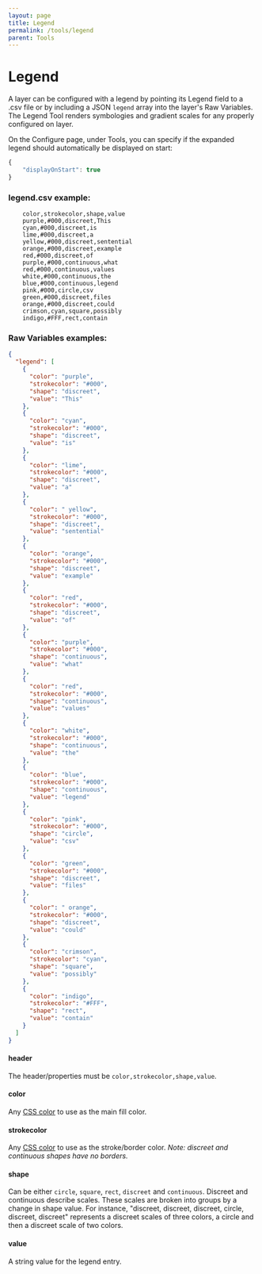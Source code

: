 ```yaml
---
layout: page
title: Legend
permalink: /tools/legend
parent: Tools
---
```


# Legend

A layer can be configured with a legend by pointing its Legend field to a .csv file or by including a JSON `legend` array into the layer's Raw Variables. The Legend Tool renders symbologies and gradient scales for any properly configured on layer.

On the Configure page, under Tools, you can specify if the expanded legend should automatically be displayed on start:

```javascript
{
    "displayOnStart": true
}
```

### legend.csv example:

        color,strokecolor,shape,value
        purple,#000,discreet,This
        cyan,#000,discreet,is
        lime,#000,discreet,a
        yellow,#000,discreet,sentential
        orange,#000,discreet,example
        red,#000,discreet,of
        purple,#000,continuous,what
        red,#000,continuous,values
        white,#000,continuous,the
        blue,#000,continuous,legend
        pink,#000,circle,csv
        green,#000,discreet,files
        orange,#000,discreet,could
        crimson,cyan,square,possibly
        indigo,#FFF,rect,contain

### Raw Variables examples:

```json
{
  "legend": [
    {
      "color": "purple",
      "strokecolor": "#000",
      "shape": "discreet",
      "value": "This"
    },
    {
      "color": "cyan",
      "strokecolor": "#000",
      "shape": "discreet",
      "value": "is"
    },
    {
      "color": "lime",
      "strokecolor": "#000",
      "shape": "discreet",
      "value": "a"
    },
    {
      "color": " yellow",
      "strokecolor": "#000",
      "shape": "discreet",
      "value": "sentential"
    },
    {
      "color": "orange",
      "strokecolor": "#000",
      "shape": "discreet",
      "value": "example"
    },
    {
      "color": "red",
      "strokecolor": "#000",
      "shape": "discreet",
      "value": "of"
    },
    {
      "color": "purple",
      "strokecolor": "#000",
      "shape": "continuous",
      "value": "what"
    },
    {
      "color": "red",
      "strokecolor": "#000",
      "shape": "continuous",
      "value": "values"
    },
    {
      "color": "white",
      "strokecolor": "#000",
      "shape": "continuous",
      "value": "the"
    },
    {
      "color": "blue",
      "strokecolor": "#000",
      "shape": "continuous",
      "value": "legend"
    },
    {
      "color": "pink",
      "strokecolor": "#000",
      "shape": "circle",
      "value": "csv"
    },
    {
      "color": "green",
      "strokecolor": "#000",
      "shape": "discreet",
      "value": "files"
    },
    {
      "color": " orange",
      "strokecolor": "#000",
      "shape": "discreet",
      "value": "could"
    },
    {
      "color": "crimson",
      "strokecolor": "cyan",
      "shape": "square",
      "value": "possibly"
    },
    {
      "color": "indigo",
      "strokecolor": "#FFF",
      "shape": "rect",
      "value": "contain"
    }
  ]
}
```

#### header

The header/properties must be `color,strokecolor,shape,value`.

#### color

Any [CSS color](https://developer.mozilla.org/en-US/docs/Web/CSS/color_value) to use as the main fill color.

#### strokecolor

Any [CSS color](https://developer.mozilla.org/en-US/docs/Web/CSS/color_value) to use as the stroke/border color. _Note: discreet and continuous shapes have no borders._

#### shape

Can be either `circle`, `square`, `rect`, `discreet` and `continuous`. Discreet and continuous describe scales. These scales are broken into groups by a change in shape value. For instance, "discreet, discreet, discreet, circle, discreet, discreet" represents a discreet scales of three colors, a circle and then a discreet scale of two colors.

#### value

A string value for the legend entry.

